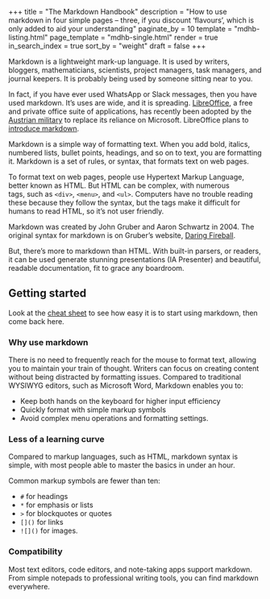 +++
title = "The Markdown Handbook"
description = "How to use markdown in four simple pages – three, if you discount ‘flavours’, which is only added to aid your understanding"
paginate_by = 10
template = "mdhb-listing.html"
page_template = "mdhb-single.html"
render = true
in_search_index = true
sort_by = "weight"
draft = false
+++

Markdown is a lightweight mark-up language. It is used by writers, bloggers, mathematicians, scientists, project managers, task managers, and journal keepers. It is probably being used by someone sitting near to you. 

In fact, if you have ever used WhatsApp or Slack messages, then you have used markdown. It’s uses are wide, and it is spreading. [LibreOffice](https://www.libreoffice.org), a free and private office suite of applications, has recently been adopted by the [Austrian military](https://www.archyde.com/microsoft-is-retired-bundesheer-changes-to-libreoffice-it-security/) to replace its reliance on Microsoft. LibreOffice plans to [introduce markdown](https://news.itsfoss.com/libreoffice-markdown-support/).

Markdown is a simple way of formatting text. When you add bold, italics, numbered lists, bullet points, headings, and so on to text, you are formatting it. Markdown is a set of rules, or syntax, that formats text on web pages. 

To format text on web pages, people use Hypertext Markup Language, better known as HTML. But HTML can be complex, with numerous tags, such as `<div>`, `<menu>`, and `<ul>`. Computers have no trouble reading these because they follow the syntax, but the tags make it difficult for humans to read HTML, so it’s not user friendly.

Markdown was created by John Gruber and Aaron Schwartz in 2004. The original syntax for markdown is on Gruber’s website, [Daring Fireball](https://daringfireball.net/projects/markdown/syntax).

But, there’s more to markdown than HTML. With built-in parsers, or readers, it can be used generate stunning presentations (IA Presenter) and beautiful, readable documentation, fit to grace any boardroom.
## Getting started

Look at the [cheat sheet](/markdown-handbook/cheat-sheet) to see how easy it is to start using markdown, then come back here.
### Why use markdown

There is no need to frequently reach for the mouse to format text, allowing you to maintain your train of thought. Writers can focus on creating content without being distracted by formatting issues. Compared to traditional WYSIWYG editors, such as Microsoft Word, Markdown enables you to:

- Keep both hands on the keyboard for higher input efficiency
- Quickly format with simple markup symbols
- Avoid complex menu operations and formatting settings.
### Less of a learning curve

Compared to markup languages, such as HTML, markdown syntax is simple, with most people able to master the basics in under an hour.

Common markup symbols are fewer than ten:

- `#` for headings
- `*` for emphasis or lists
- `>` for blockquotes or quotes
- `[]()` for links
- `![]()` for images.
### Compatibility

Most text editors, code editors, and note-taking apps support markdown. From simple notepads to professional writing tools, you can find markdown everywhere.